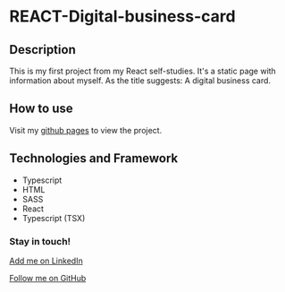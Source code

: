 # REACT-Digital-business-card

## Description

This is my first project from my React self-studies. It's a static page with information about myself. As the title suggests: A digital business card.

## How to use

Visit my [github pages](https://sn1cke.github.io/REACT-Digital-business-card/) to view the project.

## Technologies and Framework

- Typescript
- HTML
- SASS
- React
- Typescript (TSX)

### Stay in touch!

[Add me on LinkedIn](https://www.linkedin.com/in/niclas-broberg-a6b079251/)

[Follow me on GitHub](https://github.com/Sn1cke)
